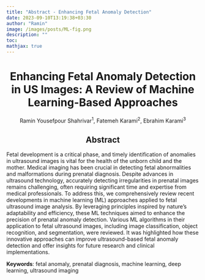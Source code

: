 ```yaml
---
title: "Abstract - Enhancing Fetal Anomaly Detection"
date: 2023-09-10T13:19:38+03:30
author: "Ramin"
image: /images/posts/ML-fig.png
description: ""
toc:
mathjax: true
---
```

<h1 align="center"> Enhancing Fetal Anomaly Detection in US Images: A Review of Machine Learning-Based Approaches </h1>

<p align="center"> Ramin Yousefpour Shahrivar<sup>1</sup>, Fatemeh Karami<sup>2</sup>, Ebrahim Karami<sup>3</sup> </p>

<h2 align="center"> Abstract </h2>

Fetal development is a critical phase, and timely identification of anomalies in ultrasound images is vital for the health of the unborn child and the mother. Medical imaging has been crucial in detecting fetal abnormalities and malformations during prenatal diagnosis. Despite advances in ultrasound technology, accurately detecting irregularities in prenatal images remains challenging, often requiring significant time and expertise from medical professionals. To address this, we comprehensively review recent developments in machine learning (ML) approaches applied to fetal ultrasound image analysis. By leveraging principles inspired by nature’s adaptability and efficiency, these ML techniques aimed to enhance the precision of prenatal anomaly detection. Various ML algorithms in their application to fetal ultrasound images, including image classification, object recognition, and segmentation, were reviewed. It was highlighted how these innovative approaches can improve ultrasound-based fetal anomaly detection and offer insights for future research and clinical implementations.

**Keywords**: fetal anomaly, prenatal diagnosis, machine learning, deep learning, ultrasound imaging
